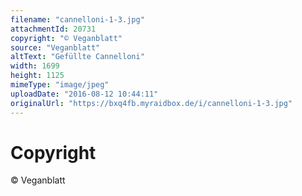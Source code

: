```yaml
---
filename: "cannelloni-1-3.jpg"
attachmentId: 20731
copyright: "© Veganblatt"
source: "Veganblatt"
altText: "Gefüllte Cannelloni"
width: 1699
height: 1125
mimeType: "image/jpeg"
uploadDate: "2016-08-12 10:44:11"
originalUrl: "https://bxq4fb.myraidbox.de/i/cannelloni-1-3.jpg"
---
```


# Copyright

© Veganblatt
